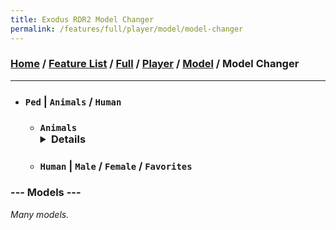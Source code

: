 ```yaml
---
title: Exodus RDR2 Model Changer
permalink: /features/full/player/model/model-changer
---
```

### [Home](/) / [Feature List](/features) / [Full](/features/full) / [Player](/features/full/player) / [Model](/features/full/player/model) / Model Changer
---
- ### `Ped` | `Animals` / `Human`   
  - ### `Animals` <details>`Legendary` / `Arabian Horses` / `American Horses` / `Andalusian Horses` / `Appaloosa Horses` / `Ardennes Horses` / `Belgian Horses` / `Dutch Warmblood Horses` / `Misc Horses` / `Story Horses` / `Hungarian Halfbred Horses` / `Kentucky Saddle Horses` / `Missouri Fox Trotter Horses` / `Morgan Horses` / `Murfree Brood Mange Horses` / `Mustang Horses` / `Nokota Horses` / `Shire Horses` / `Tennessee Walker Horses` / `Throughbred Horses` / `Turkoman Horses` / `Birds` / `Wolves` / `Misc`</details>
  - ### `Human` | `Male` / `Female` / `Favorites`
### --- Models ---
*Many models.*
